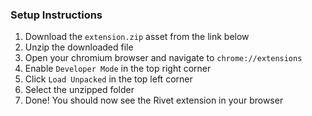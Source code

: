 ### Setup Instructions

1. Download the `extension.zip` asset from the link below
2. Unzip the downloaded file
3. Open your chromium browser and navigate to `chrome://extensions`
4. Enable `Developer Mode` in the top right corner
5. Click `Load Unpacked` in the top left corner
6. Select the unzipped folder
7. Done! You should now see the Rivet extension in your browser